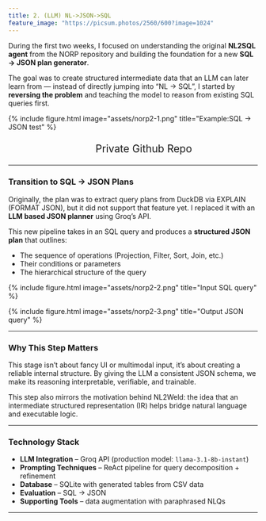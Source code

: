 ```yaml
---
title: 2. (LLM) NL->JSON->SQL
feature_image: "https://picsum.photos/2560/600?image=1024"
---
```


During the first two weeks, I focused on understanding the original **NL2SQL agent** from the NORP repository and building the foundation for a new **SQL -> JSON plan generator**.

The goal was to create structured intermediate data that an LLM can later learn from — instead of directly jumping into “NL -> SQL”, I started by **reversing the problem** and teaching the model to reason from existing SQL queries first.

{% include figure.html image="assets/norp2-1.png" title="Example:SQL -> JSON test" %}

<ul style="font-size: 1.6rem; line-height: 1.6; text-align: center; margin: 0;">
  <li style="list-style: none; margin: 0px 0;">
    <a href="https://gist.github.com/doox-on/2d13b19b8cf428adbaf43d28929b681d" 
       style="font-size: 1.3rem; text-decoration: none;">
      Private Github Repo
    </a>
  </li>
</ul>

---

### Transition to SQL -> JSON Plans

Originally, the plan was to extract query plans from DuckDB via EXPLAIN (FORMAT JSON),
but it did not support that feature yet.
I replaced it with an **LLM based JSON planner** using Groq’s API. 

This new pipeline takes in an SQL query and produces a **structured JSON plan** that outlines:
- The sequence of operations (Projection, Filter, Sort, Join, etc.)
- Their conditions or parameters
- The hierarchical structure of the query


{% include figure.html image="assets/norp2-2.png" title="Input SQL query" %}

{% include figure.html image="assets/norp2-3.png" title="Output JSON query" %}


---

### Why This Step Matters

This stage isn’t about fancy UI or multimodal input, it’s about creating a reliable internal structure.
By giving the LLM a consistent JSON schema, we make its reasoning interpretable, verifiable, and trainable.

This step also mirrors the motivation behind NL2Weld:
the idea that an intermediate structured representation (IR) helps bridge natural language and executable logic.

---

### Technology Stack

* **LLM Integration** – Groq API (production model: `llama-3.1-8b-instant`)  
* **Prompting Techniques** – ReAct pipeline for query decomposition + refinement  
* **Database** – SQLite with generated tables from CSV data  
* **Evaluation** – SQL -> JSON
* **Supporting Tools** – data augmentation with paraphrased NLQs  

---
